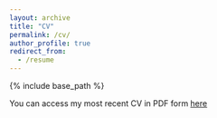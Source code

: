 ```yaml
---
layout: archive
title: "CV"
permalink: /cv/
author_profile: true
redirect_from:
  - /resume
---
```

{% include base_path %}

You can access my most recent CV in PDF form [here](http://cindyjpang.github.io/files/CindyPang_CV_updated_05_02_23.pdf)